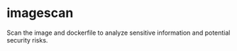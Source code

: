 # imagescan
Scan the image and dockerfile to analyze sensitive information and potential security risks.
